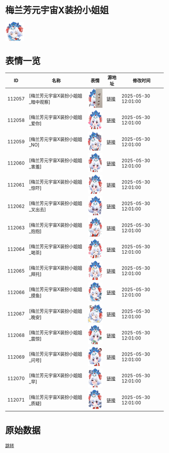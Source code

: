 # 梅兰芳元宇宙X装扮小姐姐

<img src="./cover.png" height="60" alt="cover" />

# 表情一览

|ID|名称|表情|源地址|修改时间|
|----|----|----|----|----|
|112057|[梅兰芳元宇宙X装扮小姐姐_暗中观察]|<img src="./pic/112057_%5B梅兰芳元宇宙X装扮小姐姐_暗中观察%5D.png" height="60" alt="暗中观察"/>|[链接](https://i0.hdslb.com/bfs/garb/46c29388027e3f7e295e84e2fd48e80b795726cb.png)|2025-05-30 12:01:00|
|112058|[梅兰芳元宇宙X装扮小姐姐_爱你]|<img src="./pic/112058_%5B梅兰芳元宇宙X装扮小姐姐_爱你%5D.png" height="60" alt="爱你"/>|[链接](https://i0.hdslb.com/bfs/garb/c07dfad79b0a920f67786086f6b3a10e6d08e8c6.png)|2025-05-30 12:01:00|
|112059|[梅兰芳元宇宙X装扮小姐姐_NO]|<img src="./pic/112059_%5B梅兰芳元宇宙X装扮小姐姐_NO%5D.png" height="60" alt="NO"/>|[链接](https://i0.hdslb.com/bfs/garb/e06e97f07632b6704aba0bbe1a7b17c4f76ded7a.png)|2025-05-30 12:01:00|
|112060|[梅兰芳元宇宙X装扮小姐姐_害羞]|<img src="./pic/112060_%5B梅兰芳元宇宙X装扮小姐姐_害羞%5D.png" height="60" alt="害羞"/>|[链接](https://i0.hdslb.com/bfs/garb/c24b02efcde694674ac1696161ba2786b7dd442c.png)|2025-05-30 12:01:00|
|112061|[梅兰芳元宇宙X装扮小姐姐_惊吓]|<img src="./pic/112061_%5B梅兰芳元宇宙X装扮小姐姐_惊吓%5D.png" height="60" alt="惊吓"/>|[链接](https://i0.hdslb.com/bfs/garb/b406ca1a76f63118c6a155dc1c3a298a5c2a1021.png)|2025-05-30 12:01:00|
|112062|[梅兰芳元宇宙X装扮小姐姐_叉出去]|<img src="./pic/112062_%5B梅兰芳元宇宙X装扮小姐姐_叉出去%5D.png" height="60" alt="叉出去"/>|[链接](https://i0.hdslb.com/bfs/garb/b3c9daff6864a4085dbd06ef515685677f3d2431.png)|2025-05-30 12:01:00|
|112063|[梅兰芳元宇宙X装扮小姐姐_抱抱]|<img src="./pic/112063_%5B梅兰芳元宇宙X装扮小姐姐_抱抱%5D.png" height="60" alt="抱抱"/>|[链接](https://i0.hdslb.com/bfs/garb/33c9b93216b8ad9bd675acc019a498078e6d16cf.png)|2025-05-30 12:01:00|
|112064|[梅兰芳元宇宙X装扮小姐姐_喝茶]|<img src="./pic/112064_%5B梅兰芳元宇宙X装扮小姐姐_喝茶%5D.png" height="60" alt="喝茶"/>|[链接](https://i0.hdslb.com/bfs/garb/8ed932a785edfc574d14223953a8e0d4f5e4caff.png)|2025-05-30 12:01:00|
|112065|[梅兰芳元宇宙X装扮小姐姐_拜托]|<img src="./pic/112065_%5B梅兰芳元宇宙X装扮小姐姐_拜托%5D.png" height="60" alt="拜托"/>|[链接](https://i0.hdslb.com/bfs/garb/4576bc8c146e42f27501088a25c3a823e18a333f.png)|2025-05-30 12:01:00|
|112066|[梅兰芳元宇宙X装扮小姐姐_摸鱼]|<img src="./pic/112066_%5B梅兰芳元宇宙X装扮小姐姐_摸鱼%5D.png" height="60" alt="摸鱼"/>|[链接](https://i0.hdslb.com/bfs/garb/b52701659beae4f914d43843448f95fe7ee7e102.png)|2025-05-30 12:01:00|
|112067|[梅兰芳元宇宙X装扮小姐姐_晚安]|<img src="./pic/112067_%5B梅兰芳元宇宙X装扮小姐姐_晚安%5D.png" height="60" alt="晚安"/>|[链接](https://i0.hdslb.com/bfs/garb/6f304f482fe32f057ba456e725c5e31faad01a9d.png)|2025-05-30 12:01:00|
|112068|[梅兰芳元宇宙X装扮小姐姐_震惊]|<img src="./pic/112068_%5B梅兰芳元宇宙X装扮小姐姐_震惊%5D.png" height="60" alt="震惊"/>|[链接](https://i0.hdslb.com/bfs/garb/19dfe697b8f46bda6dbb286d992c00025e411701.png)|2025-05-30 12:01:00|
|112069|[梅兰芳元宇宙X装扮小姐姐_问号]|<img src="./pic/112069_%5B梅兰芳元宇宙X装扮小姐姐_问号%5D.png" height="60" alt="问号"/>|[链接](https://i0.hdslb.com/bfs/garb/2c595a040a0819b308c5bd66ada093a5717f5b98.png)|2025-05-30 12:01:00|
|112070|[梅兰芳元宇宙X装扮小姐姐_早]|<img src="./pic/112070_%5B梅兰芳元宇宙X装扮小姐姐_早%5D.png" height="60" alt="早"/>|[链接](https://i0.hdslb.com/bfs/garb/567d78cc8bc8179a2c6e925dd0804bbdd3066c49.png)|2025-05-30 12:01:00|
|112071|[梅兰芳元宇宙X装扮小姐姐_质疑]|<img src="./pic/112071_%5B梅兰芳元宇宙X装扮小姐姐_质疑%5D.png" height="60" alt="质疑"/>|[链接](https://i0.hdslb.com/bfs/garb/c29206b4475c34dcf9ee303db228f4c695237d24.png)|2025-05-30 12:01:00|

# 原始数据

[跳转](./raw.json)

